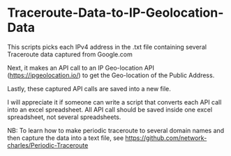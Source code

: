 # Traceroute-Data-to-IP-Geolocation-Data

This scripts picks each IPv4 address in the .txt file containing several Traceroute data captured from Google.com

Next, it makes an API call to an IP Geo-location API (https://ipgeolocation.io/) to get the Geo-location of the Public Address.

Lastly, these captured API calls are saved into a new file.

I will appreciate it if someone can write a script that converts each API call into an excel spreadsheet. All API call should be saved inside one excel spreadsheet, not several spreadsheets.


NB: To learn how to make periodic traceroute to several domain names and then capture the data into a text file, see https://github.com/network-charles/Periodic-Traceroute
